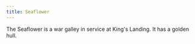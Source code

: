 ```yaml
---
title: Seaflower
---
```


The Seaflower is a war galley in service at King's Landing. It has a golden hull.


